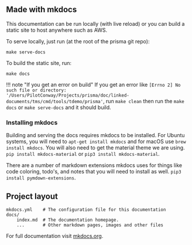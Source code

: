 ## Made with mkdocs

This documentation can be run locally (with live reload) or you can build a static site to host anywhere such as AWS.

To serve locally, just run (at the root of the prisma git repo):

```
make serve-docs
```

To build the static site, run:

```
make docs
```

!!! note "If you get an error on build"
  If you get an error like `[Errno 2] No such file or directory: '/Users/PilotConway/Projects/prisma/doc/linked-documents/tms/cmd/tools/tdemo/prisma'`, run `make clean` then run the `make docs` or `make serve-docs` and it should build.

### Installing mkdocs

Building and serving the docs requires mkdocs to be installed. For
Ubuntu systems, you will need to `apt-get install mkdocs` and for
macOS use `brew install mkdocs`. You will also need to get the material
theme we are using. `pip install mkdocs-material` or `pip3 install mkdocs-material`.

There are a number of markdown extensions mkdocs uses for things like code
coloring, todo's, and notes that you will need to install as well. `pip3 install pymdown-extensions`.

## Project layout

    mkdocs.yml    # The configuration file for this documentation
    docs/
        index.md  # The documentation homepage.
        ...       # Other markdown pages, images and other files

For full documentation visit [mkdocs.org](https://mkdocs.org).
